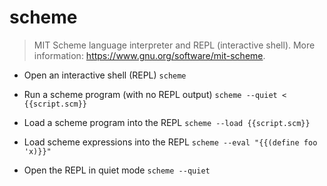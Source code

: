 # scheme
> MIT Scheme language interpreter and REPL (interactive shell).
> More information: <https://www.gnu.org/software/mit-scheme>.

- Open an interactive shell (REPL)
`scheme`

- Run a scheme program (with no REPL output)
`scheme --quiet < {{script.scm}}`

- Load a scheme program into the REPL
`scheme --load {{script.scm}}`

- Load scheme expressions into the REPL
`scheme --eval "{{(define foo 'x)}}"`

- Open the REPL in quiet mode
`scheme --quiet`

